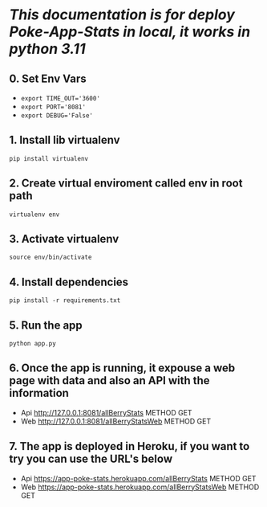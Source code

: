 # *This documentation is for deploy Poke-App-Stats in local, it works in python 3.11*

## 0. Set Env Vars
* `export TIME_OUT='3600'`
* `export PORT='8081'`
* `export DEBUG='False'`

## 1. Install lib virtualenv
`pip install virtualenv`

## 2. Create virtual enviroment called env in root path
`virtualenv env`

## 3. Activate virtualenv
`source env/bin/activate`

## 4. Install dependencies
`pip install -r requirements.txt`

## 5. Run the app
`python app.py`

## 6. Once the app is running, it expouse a web page with data and also an API with the information
* Api http://127.0.0.1:8081/allBerryStats METHOD GET
* Web http://127.0.0.1:8081/allBerryStatsWeb METHOD GET

## 7. The app is deployed in Heroku, if you want to try you can use the URL's below
* Api https://app-poke-stats.herokuapp.com/allBerryStats METHOD GET
* Web https://app-poke-stats.herokuapp.com/allBerryStatsWeb METHOD GET

